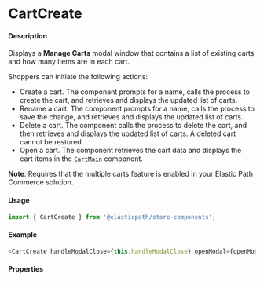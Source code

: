 # CartCreate

#### Description

Displays a **Manage Carts** modal window that contains a list of existing carts and how many items are in each cart.

Shoppers can initiate the following actions:
- Create a cart. The component prompts for a name, calls the process to create the cart, and retrieves and displays the updated list of carts.
- Rename a cart. The component prompts for a name, calls the process to save the change, and retrieves and displays the updated list of carts.
- Delete a cart. The component calls the process to delete the cart, and then retrieves and displays the updated list of carts. A deleted cart cannot be restored.
- Open a cart. The component retrieves the cart data and displays the cart items in the [`CartMain`](../CartMain/README.md) component.
 
**Note**: Requires that the multiple carts feature is enabled in your Elastic Path Commerce solution.

#### Usage

```js
import { CartCreate } from '@elasticpath/store-components';
```

#### Example

```js
<CartCreate handleModalClose={this.handleModalClose} openModal={openModal} handleCartsUpdate={() => { this.fetchCartData(); }} handleCartElementSelect={this.handleCartElementSelect} updateCartModal={updateCartModal} />
```

#### Properties

<!-- PROPS -->
